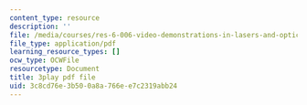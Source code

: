 ```yaml
---
content_type: resource
description: ''
file: /media/courses/res-6-006-video-demonstrations-in-lasers-and-optics-spring-2008/3c8cd76e3b500a8a766ee7c2319abb24_ArW8jbDPhcs.pdf
file_type: application/pdf
learning_resource_types: []
ocw_type: OCWFile
resourcetype: Document
title: 3play pdf file
uid: 3c8cd76e-3b50-0a8a-766e-e7c2319abb24
---
```

